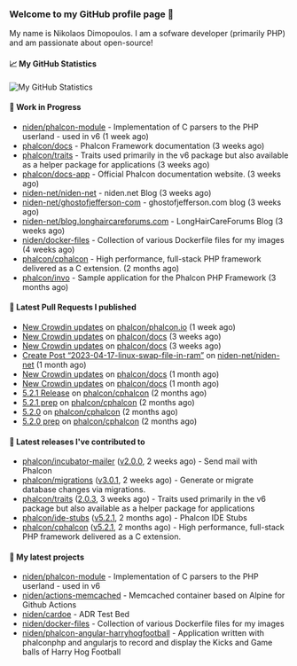 ### Welcome to my GitHub profile page 👋

My name is Nikolaos Dimopoulos. I am a sofware developer (primarily PHP) and am passionate about open-source!

#### 📈 My GitHub Statistics

![My GitHub Statistics](https://github-readme-stats.vercel.app/api?username=niden&show_icons=true&count_private=true&hide_title=true&theme=transparent)

#### 👷 Work in Progress

- [niden/phalcon-module](https://github.com/niden/phalcon-module) - Implementation of C parsers to the PHP userland - used in v6 (1 week ago)
- [phalcon/docs](https://github.com/phalcon/docs) - Phalcon Framework documentation (3 weeks ago)
- [phalcon/traits](https://github.com/phalcon/traits) - Traits used primarily in the v6 package but also available as a helper package for applications (3 weeks ago)
- [phalcon/docs-app](https://github.com/phalcon/docs-app) - Official Phalcon documentation website. (3 weeks ago)
- [niden-net/niden-net](https://github.com/niden-net/niden-net) - niden.net Blog (3 weeks ago)
- [niden-net/ghostofjefferson-com](https://github.com/niden-net/ghostofjefferson-com) - ghostofjefferson.com blog (3 weeks ago)
- [niden-net/blog.longhaircareforums.com](https://github.com/niden-net/blog.longhaircareforums.com) - LongHairCareForums Blog (3 weeks ago)
- [niden/docker-files](https://github.com/niden/docker-files) - Collection of various Dockerfile files for my images (4 weeks ago)
- [phalcon/cphalcon](https://github.com/phalcon/cphalcon) - High performance, full-stack PHP framework delivered as a C extension. (2 months ago)
- [phalcon/invo](https://github.com/phalcon/invo) - Sample application for the Phalcon PHP Framework (3 months ago)

#### 🔨 Latest Pull Requests I published

- [New Crowdin updates](https://github.com/phalcon/phalcon.io/pull/146) on [phalcon/phalcon.io](https://github.com/phalcon/phalcon.io) (1 week ago)
- [New Crowdin updates](https://github.com/phalcon/docs/pull/3137) on [phalcon/docs](https://github.com/phalcon/docs) (3 weeks ago)
- [New Crowdin updates](https://github.com/phalcon/docs/pull/3135) on [phalcon/docs](https://github.com/phalcon/docs) (3 weeks ago)
- [Create Post “2023-04-17-linux-swap-file-in-ram”](https://github.com/niden-net/niden-net/pull/37) on [niden-net/niden-net](https://github.com/niden-net/niden-net) (1 month ago)
- [New Crowdin updates](https://github.com/phalcon/docs/pull/3134) on [phalcon/docs](https://github.com/phalcon/docs) (1 month ago)
- [New Crowdin updates](https://github.com/phalcon/docs/pull/3133) on [phalcon/docs](https://github.com/phalcon/docs) (1 month ago)
- [5.2.1 Release](https://github.com/phalcon/cphalcon/pull/16298) on [phalcon/cphalcon](https://github.com/phalcon/cphalcon) (2 months ago)
- [5.2.1 prep](https://github.com/phalcon/cphalcon/pull/16297) on [phalcon/cphalcon](https://github.com/phalcon/cphalcon) (2 months ago)
- [5.2.0](https://github.com/phalcon/cphalcon/pull/16291) on [phalcon/cphalcon](https://github.com/phalcon/cphalcon) (2 months ago)
- [5.2.0 prep](https://github.com/phalcon/cphalcon/pull/16290) on [phalcon/cphalcon](https://github.com/phalcon/cphalcon) (2 months ago)

#### 🔭 Latest releases I've contributed to

- [phalcon/incubator-mailer](https://github.com/phalcon/incubator-mailer) ([v2.0.0](https://github.com/phalcon/incubator-mailer/releases/tag/v2.0.0), 2 weeks ago) - Send mail with Phalcon
- [phalcon/migrations](https://github.com/phalcon/migrations) ([v3.0.1](https://github.com/phalcon/migrations/releases/tag/v3.0.1), 2 weeks ago) - Generate or migrate database changes via migrations.
- [phalcon/traits](https://github.com/phalcon/traits) ([2.0.3](https://github.com/phalcon/traits/releases/tag/2.0.3), 3 weeks ago) - Traits used primarily in the v6 package but also available as a helper package for applications
- [phalcon/ide-stubs](https://github.com/phalcon/ide-stubs) ([v5.2.1](https://github.com/phalcon/ide-stubs/releases/tag/v5.2.1), 2 months ago) - Phalcon IDE Stubs
- [phalcon/cphalcon](https://github.com/phalcon/cphalcon) ([v5.2.1](https://github.com/phalcon/cphalcon/releases/tag/v5.2.1), 2 months ago) - High performance, full-stack PHP framework delivered as a C extension.

#### 🌱 My latest projects

- [niden/phalcon-module](https://github.com/niden/phalcon-module) - Implementation of C parsers to the PHP userland - used in v6
- [niden/actions-memcached](https://github.com/niden/actions-memcached) - Memcached container based on Alpine for Github Actions
- [niden/cardoe](https://github.com/niden/cardoe) - ADR Test Bed
- [niden/docker-files](https://github.com/niden/docker-files) - Collection of various Dockerfile files for my images
- [niden/phalcon-angular-harryhogfootball](https://github.com/niden/phalcon-angular-harryhogfootball) - Application written with phalconphp and angularjs to record and display the Kicks and Game balls of Harry Hog Football



